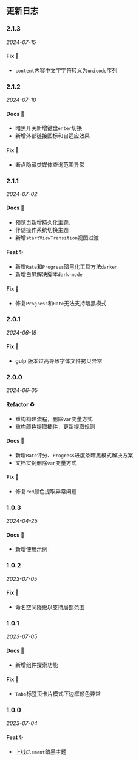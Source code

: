 ## 更新日志

### 2.1.3

*2024-07-15*

#### Fix 🐛

- `content`内容中文字字符转义为`unicode`序列

### 2.1.2

*2024-07-10*

#### Docs 📝

- 暗黑开关新增键盘`enter`切换
- 新增外部链接图标和自适应效果

#### Fix 🐛

- 断点隐藏类媒体查询范围异常

### 2.1.1

*2024-07-02*

#### Docs 📝

- 预览页新增持久化主题、
- 伴随操作系统切换主题
- 新增`startViewTransition`视图过渡

#### Feat ✨

- 新增`Rate`和`Progress`暗黑化工具方法`darken`
- 新增白屏解决脚本`dark-mode`

#### Fix 🐛

- 修复`Progress`和`Rate`无法支持暗黑模式

### 2.0.1

*2024-06-19*

#### Fix 🐛

- gulp 版本过高导致字体文件拷贝异常

### 2.0.0

*2024-06-05*

#### Refactor ♻

- 重构构建流程，删除`var`变量方式
- 重构颜色提取插件，更新提取规则

#### Docs 📝

- 新增`Rate`评分、`Progress`进度条暗黑模式解决方案
- 文档实例删除`var`变量方式

#### Fix 🐛

- 修复`red`颜色提取异常问题

### 1.0.3

*2024-04-25*

#### Docs 📝

- 新增使用示例

### 1.0.2

*2023-07-05*

#### Fix 🐛

- 命名空间降级以支持局部范围

### 1.0.1

*2023-07-05*

#### Docs 📝

- 新增组件搜索功能

#### Fix 🐛

- `Tabs`标签页卡片模式下边框颜色异常

### 1.0.0

*2023-07-04*

#### Feat ✨

- 上线`Element`暗黑主题